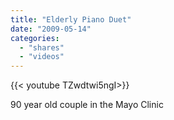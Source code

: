 ```yaml
---
title: "Elderly Piano Duet"
date: "2009-05-14"
categories:
  - "shares"
  - "videos"
---
```


<div style="width: 70vw;">{{< youtube TZwdtwi5ngI>}}</div>

90 year old couple in the Mayo Clinic
